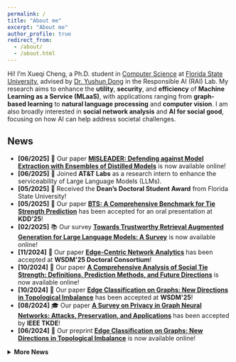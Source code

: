 ```yaml
---
permalink: /
title: "About me"
excerpt: "About me"
author_profile: true
redirect_from: 
  - /about/
  - /about.html
---
```


Hi! I’m Xueqi Cheng, a Ph.D. student in [Computer Science](https://www.cs.fsu.edu/) at [Florida State University](https://www.fsu.edu/), advised by [Dr. Yushun Dong](https://yushundong.github.io/) in the Responsible AI (RAI) Lab. My research aims to enhance the **utility**, **security**, and **efficiency** of **Machine Learning as a Service (MLaaS)**, with applications ranging from **graph-based learning** to **natural language processing** and **computer vision**. I am also broadly interested in **social network analysis** and **AI for social good**, focusing on how AI can help address societal challenges.


## News

- **[06/2025]** 📄 Our paper [**MISLEADER: Defending against Model Extraction with Ensembles of Distilled Models**](https://arxiv.org/abs/2506.02362) is now available online!
- **[06/2025]** 🎯 Joined **AT&T Labs** as a research intern to enhance the serviceability of Large Language Models (LLMs).
- **[05/2025]** 🏅 Received the **Dean’s Doctoral Student Award** from Florida State University!
- **[05/2025]** 📢 Our paper [**BTS: A Comprehensive Benchmark for Tie Strength Prediction**](https://arxiv.org/abs/2410.19214) has been accepted for an oral presentation at **KDD’25**!
- **[02/2025]** 📚 Our survey [**Towards Trustworthy Retrieval Augmented Generation for Large Language Models: A Survey**](https://arxiv.org/abs/2502.06872) is now available online!
- **[11/2024]** 🎉 Our paper [**Edge-Centric Network Analytics**](https://dl.acm.org/doi/abs/10.1145/3701551.3707418) has been accepted at **WSDM'25 Doctoral Consortium**!
- **[10/2024]** 📄 Our paper [**A Comprehensive Analysis of Social Tie Strength: Definitions, Prediction Methods, and Future Directions**](https://arxiv.org/abs/2410.19214) is now available online!
- **[10/2024]** 📢 Our paper [**Edge Classification on Graphs: New Directions in Topological Imbalance**](https://dl.acm.org/doi/10.1145/3701551.3703518) has been accepted at **WSDM'25**!
- **[08/2024]** 🎓 Our paper [**A Survey on Privacy in Graph Neural Networks: Attacks, Preservation, and Applications**](https://arxiv.org/abs/2308.16375) has been accepted by **IEEE TKDE**!
- **[06/2024]** 📄 Our preprint [**Edge Classification on Graphs: New Directions in Topological Imbalance**](https://arxiv.org/abs/2406.11685) is now available online!


<details>
  <summary style="cursor: pointer;"><strong>More News</strong></summary>
  
  <ul style="padding-left: 20px; margin-top: 10px;">
    <li><strong>[04/2024]</strong> 📚 Our paper <a href="https://arxiv.org/abs/2307.04644"><strong>Fairness and Diversity in Recommender Systems: A Survey</strong></a> has been accepted by <strong>ACM TIST</strong>!</li>
    <li><strong>[01/2024]</strong> 🎯 Our paper <a href="https://arxiv.org/abs/2310.04612"><strong>A Topological Perspective on Demystifying GNN-Based Link Prediction Performance</strong></a> has been accepted at <strong>ICLR'24</strong>!</li>
    <li><strong>[11/2023]</strong> 📅 Invited to serve as the Publicity Chair for <strong>The 5th International Workshop on Machine Learning on Graphs (MLoG)</strong> at <strong>WSDM’24</strong>!</li>
    <li><strong>[10/2023]</strong> 📄 Our preprint <a href="https://arxiv.org/abs/2310.04612"><strong>A Topological Perspective on Demystifying GNN-Based Link Prediction Performance</strong></a> is now online!</li>
    <li><strong>[08/2023]</strong> 📄 Our preprint <a href="https://arxiv.org/abs/2308.16375"><strong>A Survey on Privacy in Graph Neural Networks: Attacks, Preservation, and Applications</strong></a> is now online!</li>
    <li><strong>[08/2023]</strong> 📝 Invited as a PC member for the <strong>IEEE workshop BigData CTA3 2023</strong>!</li>
    <li><strong>[08/2023]</strong> 🎖 Awarded the <strong>Engineering Graduate Fellowship</strong> at Vanderbilt University!</li>
    <li><strong>[07/2023]</strong> 📄 Our preprint <a href="https://arxiv.org/abs/2307.04644"><strong>Fairness and Diversity in Recommender Systems: A Survey</strong></a> is now online!</li>
    <li><strong>[05/2023]</strong> 🚀 Excited to join <strong>NDS Lab</strong> under the supervision of Dr. Derr!</li>
  </ul>
</details>



